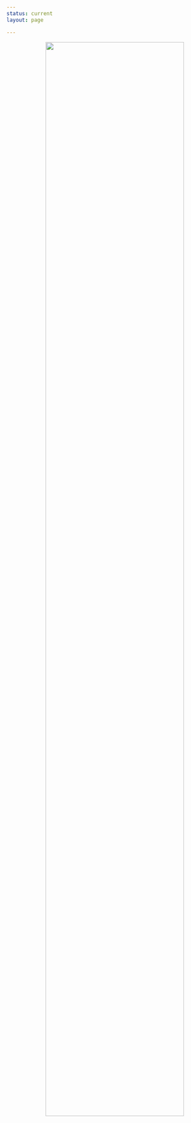 ```yaml
---
status: current
layout: page

---
```


<center> <img src="{{site.baseurl}}/assets/images/BoundaryConditions.jpeg" width="80%"> </center>


